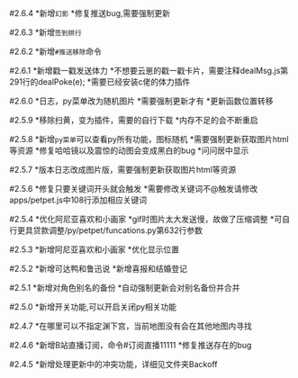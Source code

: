 #2.6.4
*新增`幻影`
*修复推送bug,需要强制更新

#2.6.3
*新增`签到排行`

#2.6.2
*新增`#推送移除`命令

#2.6.1
*新增戳一戳发送体力
*不想要云崽的戳一戳卡片，需要注释dealMsg.js第291行的dealPoke(e);
*需要已经安装c佬的体力插件

#2.6.0
*日志，py菜单改为随机图片
*需要强制更新才有
*更新函数位置转移

#2.5.9
*移除扫黄，变为插件，需要的自行下载
*内存不足的会不断重启

#2.5.8
*新增`py菜单`可以查看py所有功能，图标随机
*需要强制更新获取图片html等资源
*修复哈哈镜以及震惊的动图会变成黑白的bug
*问问居中显示

#2.5.7
*版本日志改成图片版，需要强制更新获取图片html等资源

#2.5.6
*修复只要关键词开头就会触发
*需要修改关键词不@触发请修改apps/petpet.js中108行添加相应关键词

#2.5.4
*优化阿尼亚喜欢和小画家
*gif时图片太大发送慢，故做了压缩调整
*可自行更具贷款调整/py/petpet/funcations.py第632行参数

#2.5.3
*新增阿尼亚喜欢和小画家
*优化显示位置

#2.5.2
*新增可达鸭和鲁迅说
*新增喜报和结婚登记

#2.5.1
*新增对角色别名的备份
*自动强制更新会对别名备份并合并

#2.5.0
*新增开关功能,可以开启关闭py相关功能

#2.4.7
*在哪里可以不指定渊下宫，当前地图没有会在其他地图内寻找

#2.4.6
*新增B站直播订阅，命令#订阅直播11111
*修复推送存在的bug

#2.4.5
*新增处理更新中的冲突功能，详细见文件夹Backoff